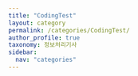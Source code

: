 ```yaml
---
title: "CodingTest"
layout: category
permalink: /categories/CodingTest/
author_profile: true
taxonomy: 정보처리기사
sidebar:
  nav: "categories"
---
```

